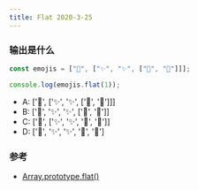 ```yaml
---
title: Flat 2020-3-25
---
```


### 输出是什么

```js
const emojis = ["🥑", ["✨", "✨", ["🍕", "🍕"]]];

console.log(emojis.flat(1));
```

- A: ['🥑', ['✨', '✨', ['🍕', '🍕']]]
- B: ['🥑', '✨', '✨', ['🍕', '🍕']]
- C: ['🥑', ['✨', '✨', '🍕', '🍕']]
- D: ['🥑', '✨', '✨', '🍕', '🍕']

### 参考

- [Array.prototype.flat()](https://developer.mozilla.org/zh-CN/docs/Web/JavaScript/Reference/Global_Objects/Array/flat)
